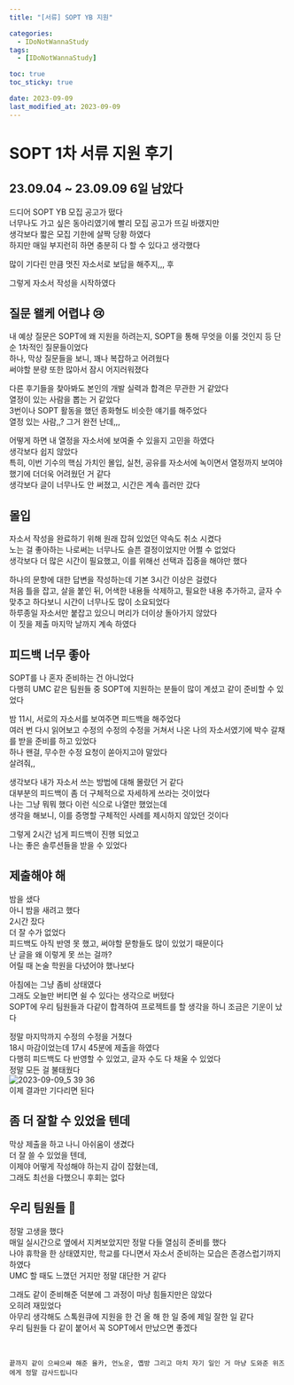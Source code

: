 ```yaml
---
title: "[서류] SOPT YB 지원"

categories:
  - IDoNotWannaStudy
tags:
  - [IDoNotWannaStudy]

toc: true
toc_sticky: true

date: 2023-09-09
last_modified_at: 2023-09-09
---
```


# SOPT 1차 서류 지원 후기

## 23.09.04 ~ 23.09.09 6일 남았다

드디어 SOPT YB 모집 공고가 떴다  
너무나도 가고 싶은 동아리였기에 빨리 모집 공고가 뜨길 바랬지만  
생각보다 짧은 모집 기한에 살짝 당황 하였다  
하지만 매일 부지런히 하면 충분히 다 할 수 있다고 생각했다

많이 기다린 만큼 멋진 자소서로 보답을 해주지,,, 후

그렇게 자소서 작성을 시작하였다

## 질문 왤케 어렵냐 😢

내 예상 질문은 SOPT에 왜 지원을 하려는지, SOPT을 통해 무엇을 이룰 것인지 등 단순 1차적인 질문들이었다  
하나, 막상 질문들을 보니, 꽤나 복잡하고 어려웠다  
써야할 분량 또한 많아서 잠시 어지러워졌다

다른 후기들을 찾아봐도 본인의 개발 실력과 합격은 무관한 거 같았다  
열정이 있는 사람을 뽑는 거 같았다  
3번이나 SOPT 활동을 했던 종화형도 비슷한 얘기를 해주었다  
열정 있는 사람,,? 그거 완전 난데,,,

어떻게 하면 내 열정을 자소서에 보여줄 수 있을지 고민을 하였다  
생각보다 쉽지 않았다  
특히, 이번 기수의 핵심 가치인 몰입, 실천, 공유를 자소서에 녹이면서 열정까지 보여야 했기에 더더욱 어려웠던 거 같다  
생각보다 글이 너무나도 안 써졌고, 시간은 계속 흘러만 갔다

## 몰입

자소서 작성을 완료하기 위해 원래 잡혀 있었던 약속도 취소 시켰다  
노는 걸 좋아하는 나로써는 너무나도 슬픈 결정이었지만 어쩔 수 없었다  
생각보다 더 많은 시간이 필요했고, 이를 위해선 선택과 집중을 해야만 했다

하나의 문항에 대한 답변을 작성하는데 기본 3시간 이상은 걸렸다  
처음 틀을 잡고, 살을 붙인 뒤, 어색한 내용들 삭제하고, 필요한 내용 추가하고, 글자 수 맞추고 하다보니 시간이 너무나도 많이 소요되었다  
하루종일 자소서만 붙잡고 있으니 머리가 더이상 돌아가지 않았다  
이 짓을 제출 마지막 날까지 계속 하였다

## 피드백 너무 좋아

SOPT를 나 혼자 준비하는 건 아니었다  
다행히 UMC 같은 팀원들 중 SOPT에 지원하는 분들이 많이 계셨고 같이 준비할 수 있었다

밤 11시, 서로의 자소서를 보여주면 피드백을 해주었다  
여러 번 다시 읽어보고 수정의 수정의 수정을 거쳐서 나온 나의 자소서였기에 박수 갈채를 받을 준비를 하고 있었다  
하나 왠걸, 무수한 수정 요청이 쏟아지고야 말았다  
살려줘,,

생각보다 내가 자소서 쓰는 방법에 대해 몰랐던 거 같다  
대부분의 피드백이 좀 더 구체적으로 자세하게 쓰라는 것이었다  
나는 그냥 뭐뭐 했다 이런 식으로 나열만 했었는데  
생각을 해보니, 이를 증명할 구체적인 사례를 제시하지 않았던 것이다

그렇게 2시간 넘게 피드백이 진행 되었고  
나는 좋은 솔루션들을 받을 수 있었다

## 제출해야 해

밤을 샜다  
아니 밤을 새려고 했다  
2시간 잤다  
더 잘 수가 없었다  
피드백도 아직 반영 못 했고, 써야할 문항들도 많이 있었기 때문이다  
난 글을 왜 이렇게 못 쓰는 걸까?  
어릴 때 논술 학원을 다녔어야 했나보다

아침에는 그냥 좀비 상태였다  
그래도 오늘만 버티면 쉴 수 있다는 생각으로 버텼다  
SOPT에 우리 팀원들과 다같이 합격하여 프로젝트를 할 생각을 하니 조금은 기운이 났다

정말 마지막까지 수정의 수정을 거쳤다  
18시 마감이었는데 17시 45분에 제출을 하였다  
다행히 피드백도 다 반영할 수 있었고, 글자 수도 다 채울 수 있었다  
정말 모든 걸 불태웠다  
![2023-09-09_5 39 36](https://github.com/eonseok-jeon/test_electron-vite/assets/121864459/24377882-5f38-40a2-ae9c-ad0703fd7864)  
이제 결과만 기다리면 된다

## 좀 더 잘할 수 있었을 텐데

막상 제출을 하고 나니 아쉬움이 생겼다  
더 잘 쓸 수 있었을 텐데,  
이제야 어떻게 작성해야 하는지 감이 잡혔는데,  
그래도 최선을 다했으니 후회는 없다

## 우리 팀원들 🥲

정말 고생을 했다  
매일 실시간으로 옆에서 지켜보았지만 정말 다들 열심히 준비를 했다  
나야 휴학을 한 상태였지만, 학교를 다니면서 자소서 준비하는 모습은 존경스럽기까지 하였다  
UMC 할 때도 느꼈던 거지만 정말 대단한 거 같다

그래도 같이 준비해준 덕분에 그 과정이 마냥 힘들지만은 않았다  
오히려 재밌었다  
아무리 생각해도 스톡원큐에 지원을 한 건 올 해 한 일 중에 제일 잘한 일 같다  
우리 팀원들 다 같이 붙어서 꼭 SOPT에서 만났으면 좋겠다

<br />

`끝까지 같이 으쌰으쌰 해준 율카, 언노운, 옙방 그리고 마치 자기 일인 거 마냥 도와준 위즈에게 정말 감사드립니다`

